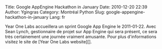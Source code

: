 Title: Google AppEngine Hackathon in January
Date: 2010-12-20 22:39
Author: Ygingras
Category: Montréal Python
Slug: google-appengine-hackathon-in-january
Lang: fr

<div>
Year One Labs accueillera un sprint Google App Engine le 2011-01-22.
Avec Sean Lynch, gestionnaire de projet sur App Engine qui sera présent,
ce sera très certainement une journée vraiment amusante. Pour plus
d'informations visitez le site de [Year One Labs website][].
</div>

  [Year One Labs website]: http://www.yearonelabs.com/google-hackathon/
